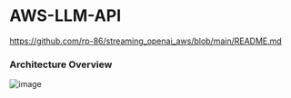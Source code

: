 # AWS-LLM-API
https://github.com/rp-86/streaming_openai_aws/blob/main/README.md

### Architecture Overview
![image](https://github.com/i-am-shuan/AWS-LLM-API/assets/161431602/7bf79514-4f95-44b5-add8-a56ffd88cd16)

